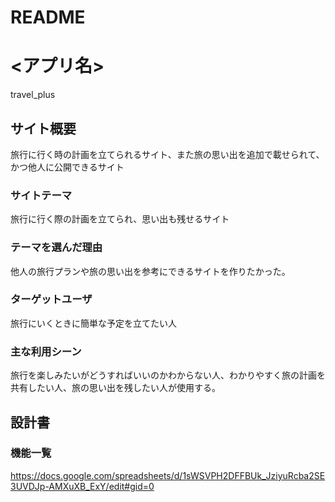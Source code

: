 # README

# <アプリ名>
travel_plus
## サイト概要
旅行に行く時の計画を立てられるサイト、また旅の思い出を追加で載せられて、かつ他人に公開できるサイト
### サイトテーマ
旅行に行く際の計画を立てられ、思い出も残せるサイト
### テーマを選んだ理由
他人の旅行プランや旅の思い出を参考にできるサイトを作りたかった。
### ターゲットユーザ
旅行にいくときに簡単な予定を立てたい人
### 主な利用シーン
旅行を楽しみたいがどうすればいいのかわからない人、わかりやすく旅の計画を共有したい人、旅の思い出を残したい人が使用する。
## 設計書

### 機能一覧
https://docs.google.com/spreadsheets/d/1sWSVPH2DFFBUk_JziyuRcba2SE3UVDJp-AMXuXB_ExY/edit#gid=0


